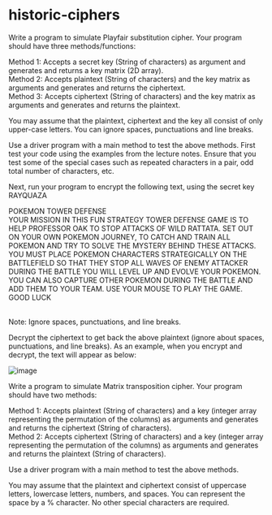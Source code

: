 # historic-ciphers

Write a program to simulate Playfair substitution cipher. Your program should have three methods/functions:

Method 1: Accepts a secret key (String of characters) as argument and generates and returns a key matrix (2D array). <br/>
Method 2: Accepts plaintext (String of characters) and the key matrix as arguments and generates and returns the ciphertext. <br/>
Method 3: Accepts ciphertext (String of characters) and the key matrix as arguments and generates and returns the plaintext. <br/>

You may assume that the plaintext, ciphertext and the key all consist of only upper-case letters. You can ignore spaces, punctuations and line breaks.

Use a driver program with a main method to test the above methods. First test your code using the examples from the lecture notes. Ensure that you test some of the special cases such as repeated characters in a pair, odd total number of characters, etc.

Next, run your program to encrypt the following text, using the secret key RAYQUAZA <br/>

POKEMON TOWER DEFENSE <br/>
YOUR MISSION IN THIS FUN STRATEGY TOWER DEFENSE GAME IS TO HELP PROFESSOR OAK TO STOP ATTACKS 
OF WILD RATTATA. SET OUT ON YOUR OWN POKEMON JOURNEY, TO CATCH AND TRAIN ALL POKEMON AND 
TRY TO SOLVE THE MYSTERY BEHIND THESE ATTACKS. YOU MUST PLACE POKEMON CHARACTERS 
STRATEGICALLY ON THE BATTLEFIELD SO THAT THEY STOP ALL WAVES OF ENEMY ATTACKER
DURING THE BATTLE YOU WILL LEVEL UP AND EVOLVE YOUR POKEMON. YOU CAN ALSO CAPTURE OTHER 
POKEMON DURING THE BATTLE AND ADD THEM TO YOUR TEAM. USE YOUR MOUSE TO PLAY THE GAME. 
GOOD LUCK

<br/> Note: Ignore spaces, punctuations, and line breaks. <br/>

Decrypt the ciphertext to get back the above plaintext (ignore about spaces, punctuations, and line breaks).
As an example, when you encrypt and decrypt, the text will appear as below:

![image](https://user-images.githubusercontent.com/64804214/234373967-5b47d86d-6bb6-4965-b838-b43655c5a341.png)

Write a program to simulate Matrix transposition cipher. Your program should have two methods: <br/>

Method 1: Accepts plaintext (String of characters) and a key (integer array representing the permutation of the columns) as arguments and generates and returns the ciphertext (String of characters). <br/>
Method 2: Accepts ciphertext (String of characters) and a key (integer array representing the permutation of the columns) as arguments and generates and returns the plaintext (String of characters). <br/>

Use a driver program with a main method to test the above methods. <br/>

You may assume that the plaintext and ciphertext consist of uppercase letters, lowercase letters, numbers, and spaces. You can represent the space by a % character. No other special characters are required.
